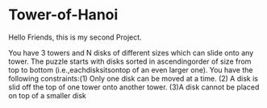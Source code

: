 # Tower-of-Hanoi

Hello Friends, this is my second Project.

You have 3 towers and N disks of different sizes which can slide onto any tower. 
The puzzle starts with disks sorted in ascendingorder of size from top to bottom (i.e.,eachdisksitsontop of an even larger one).
You have the following constraints:(1) Only one disk can be moved at a time.
                                   (2) A disk is slid off the top of one tower onto another tower. 
                                   (3)A disk cannot be placed on top of a smaller disk                    
